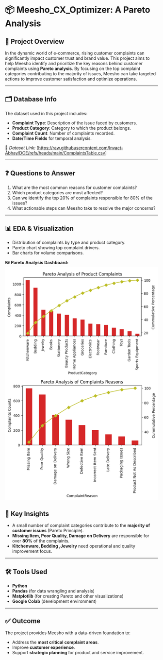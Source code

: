 # 📦 Meesho_CX_Optimizer: A Pareto Analysis

## 🧾 Project Overview

In the dynamic world of e-commerce, rising customer complaints can significantly impact customer trust and brand value. This project aims to help Meesho identify and prioritize the key reasons behind customer complaints using **Pareto analysis**. By focusing on the top complaint categories contributing to the majority of issues, Meesho can take targeted actions to improve customer satisfaction and optimize operations.

---

## 🗂️ Database Info

The dataset used in this project includes:
- **Complaint Type**: Description of the issue faced by customers.
- **Product Category**: Category to which the product belongs.
- **Complaint Count**: Number of complaints recorded.
- **Date/Time Fields** for temporal analysis.

📎 _Dataset Link:_ [https://raw.githubusercontent.com/Invact-Abhay/DOE/refs/heads/main/ComplaintsTable.csv]

---

## ❓ Questions to Answer

1. What are the most common reasons for customer complaints?
2. Which product categories are most affected?
3. Can we identify the top 20% of complaints responsible for 80% of the issues?
4. What actionable steps can Meesho take to resolve the major concerns?

---

## 📊 EDA & Visualization

- Distribution of complaints by type and product category.
- Pareto chart showing top complaint drivers.
- Bar charts for volume comparisons.

🖼️ **Pareto Analysis Dashboard:**  
![Dashboard](https://github.com/rashi12121/Meesho_CX_Optimizer-A_Pareto_Analysis/blob/main/Meesho_Pareto_Analysis.png)


## 🧠 Key Insights

- A small number of complaint categories contribute to the **majority of customer issues** (Pareto Principle).
- **Missing Item, Poor Quality, Damage on Delivery** are responsible for over **80%** of the complaints.
- **Kitchenware, Bedding	,Jewelry** need operational and quality improvement focus.

---

## 🛠️ Tools Used

- **Python**
- **Pandas** (for data wrangling and analysis)
- **Matplotlib** (for creating Pareto and other visualizations)
- **Google Colab** (development environment)

---

## ✅ Outcome

The project provides Meesho with a data-driven foundation to:
- Address the **most critical complaint areas**.
- Improve **customer experience**.
- Support **strategic planning** for product and service improvement.

